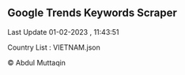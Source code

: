

## Google Trends Keywords Scraper 
 
Last Update 01-02-2023 , 11:43:51

Country List :
VIETNAM.json



© Abdul Muttaqin 
